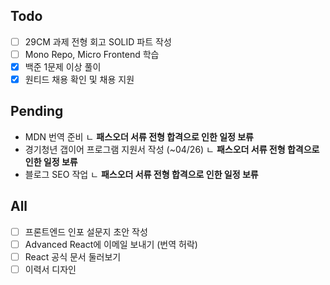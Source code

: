 ## Todo
- [ ] 29CM 과제 전형 회고 SOLID 파트 작성
- [ ] Mono Repo, Micro Frontend 학습
- [x] 백준 1문제 이상 풀이
- [x] 원티드 채용 확인 및 채용 지원

## Pending
- MDN 번역 준비 
	ㄴ **패스오더 서류 전형 합격으로 인한 일정 보류**
- 경기청년 갭이어 프로그램 지원서 작성 (~04/26)
	ㄴ **패스오더 서류 전형 합격으로 인한 일정 보류**
- 블로그 SEO 작업
	ㄴ **패스오더 서류 전형 합격으로 인한 일정 보류**

## All
- [ ] 프론트엔드 인포 설문지 초안 작성
- [ ] Advanced React에 이메일 보내기 (번역 허락)
- [ ] React 공식 문서 둘러보기
- [ ] 이력서 디자인